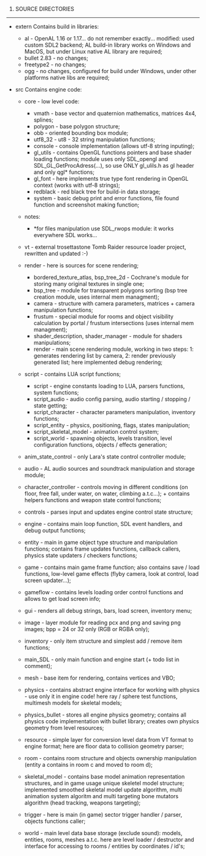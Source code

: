1. SOURCE DIRECTORIES
--------------
-	extern
	Contains build in libraries:
	-	al - OpenAL 1.16 or 1.17... do not remember exactly... modified: used custom SDL2 backend; AL build-in library works on Windows and MacOS, but under Linux native AL library are required;
	-	bullet 2.83 - no changes;
	-	freetype2 - no changes;
	-	ogg - no changes, configured for build under Windows, under other platforms native libs are required;

-	src
	Contains engine code:
	-	core - low level code:
		-	vmath - base vector and quaternion mathematics, matrices 4x4, splines; 
		-	polygon - base polygon structure; 
		-	obb - oriented bounding box module; 
		-	utf8_32 - ut8 - 32 string manipulation functions; 
		-	console - console implementation (allows utf-8 string inputing); 
		-	gl_utils - contains OpenGL functions pointers and base shader loading functions; module uses only SDL_opengl and SDL_GL_GetProcAdress(...), so use ONLY gl_ulils.h as gl header and only qgl* functions;
		-	gl_font - here implements true type font rendering in OpenGL context (works with utf-8 strings);
		-	redblack - red black tree for build-in data storage;
		-	system - basic debug print and error functions, file found function and screenshot making function;
	-	notes:
		-	*for files manipulation use SDL_rwops module: it works everywhere SDL works...
	
	-	vt - external trosettastone Tomb Raider resource loader project, rewritten and updated :-)
	
	-	render - here is sources for scene rendering;
		-	bordered_texture_atlas, bsp_tree_2d - Cochrane's module for storing many original textures in single one;
		-	bsp_tree - module for transparent polygons sorting (bsp tree creation module, uses internal mem managment);
		-	camera - structure with camera parameters, matrices + camera manipulation functions;
		-	frustum - special module for rooms and object visibility calculation by portal / frustum intersections (uses internal mem managment);
		-	shader_description, shader_manager - module for shaders manipulations;
		-	render - main scene rendering module, working in two steps: 1: generates rendering list by camera, 2: render previously generated list; here implemented debug rendering;
		
	-	script - contains LUA script functions;
		- script - engine constants loading to LUA, parsers functions, system functions;
		- script_audio - audio config parsing, audio starting / stopping / state getting; 
		- script_character - character parameters manipulation, inventory functions;
		- script_entity - physics, positioning, flags, states manipulation; 
		- script_skeletal_model - animation control system;
		- script_world - spawning objects, levels transition, level configuration functions, objects / effects generation;
		
	-	anim_state_control - only Lara's state control controller module;
	-	audio - AL audio sources and soundtrack manipulation and storage module;
	-	character_controller - controls moving in different conditions (on floor, free fall, under water, on water, climbing a.t.c...); + contains helpers functions and weapon state control functions;
	-	controls - parses input and updates engine control state structure;
	-	engine - contains main loop function, SDL event handlers, and debug output functions;
	-	entity - main in game object type structure and manipulation functions; contains frame updates functions, callback callers, physics state updaters / checkers functions;
	-	game - contains main game frame function; also contains save / load functions, low-level game effects (flyby camera, look at control, load screen updater...);
	-	gameflow - contains levels loading order control functions and allows to get load screen info;
	-	gui - renders all debug strings, bars, load screen, inventory menu;
	-	image - layer module for reading pcx and png and saving png images; bpp = 24 or 32 only (RGB or RGBA only);
	-	inventory - only item structure and simplest add / remove item functions;
	-	main_SDL - only main function and engine start (+ todo list in comment);
	-	mesh - base item for rendering, contains vertices and VBO;
	-	physics - contains abstract engine interface for working with physics - use only it in engine code! here ray / sphere test functions, multimesh models for skeletal models;
	-	physics_bullet - stores all engine physics geometry; contains all physics code implementation with bullet library; creates own physics geometry from level resources;
	-	resource - simple layer for conversion level data from VT format to engine format; here are floor data to collision geometry parser;
	-	room - contains room structure and objects ownership manipulation (entity a contains in room c and moved to room d);
	-	skeletal_model - contains base model animation representation structures, and in game usage unique skeletel model structure; implemented smoothed skeletal model update algorithm, multi animation system algoritm and multi targeting bone mutators algorithm (head tracking, weapons targeting);
	-	trigger - here is main (in game) sector trigger handler / parser, objects functions caller;
	-	world - main level data base storage (exclude sound): models, entities, rooms, meshes a.t.c. here are level loader / destructor and interface for accessing to rooms / entities by coordinates / id's;
	
